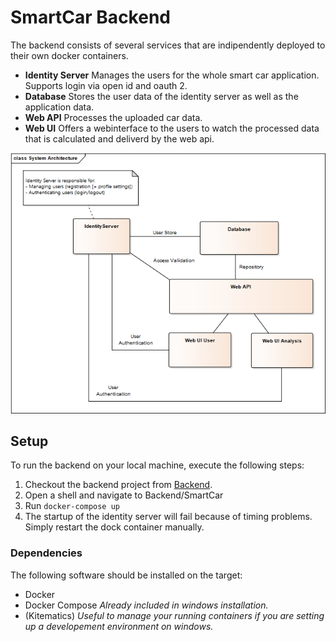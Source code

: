 # SmartCar Backend
The backend consists of several services that are indipendently deployed to their own docker containers. 
- **Identity Server**
Manages the users for the whole smart car application. Supports login via open id and oauth 2.
- **Database**
Stores the user data of the identity server as well as the application data.
- **Web API**
Processes the uploaded car data.
- **Web UI**
Offers a webinterface to the users to watch the processed data that is calculated and deliverd by the web api.

![Backend Architecture](Design/SystemArchitecture.png "Backend Architecture")

## Setup
To run the backend on your local machine, execute the following steps:
1. Checkout the backend project from [Backend](https://github.com/Itiapu/HSPSmartCar/tree/master/Backend).
2. Open a shell and navigate to Backend/SmartCar
3. Run `docker-compose up`
4. The startup of the identity server will fail because of timing problems. Simply restart the dock container manually.

### Dependencies
The following software should be installed on the target:
- Docker
- Docker Compose
*Already included in windows installation.*
- (Kitematics) 
*Useful to manage your running containers if you are setting up a developement environment on windows.*

